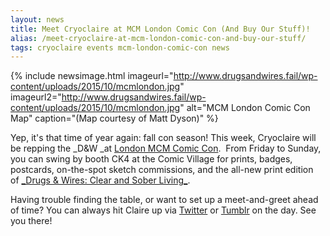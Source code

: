 ```yaml
---
layout: news
title: Meet Cryoclaire at MCM London Comic Con (And Buy Our Stuff)!
alias: /meet-cryoclaire-at-mcm-london-comic-con-and-buy-our-stuff/
tags: cryoclaire events mcm-london-comic-con news
---
```


{% include newsimage.html imageurl="http://www.drugsandwires.fail/wp-content/uploads/2015/10/mcmlondon.jpg" imageurl2="http://www.drugsandwires.fail/wp-content/uploads/2015/10/mcmlondon.jpg" alt="MCM London Comic Con Map" caption="(Map courtesy of Matt Dyson)" %}

Yep, it's that time of year again: fall con season! This week, Cryoclaire will be repping the _D&amp;W _at [London MCM Comic Con](http://www.mcmcomiccon.com/london/attractions/comic-village/).  From Friday to Sunday, you can swing by booth CK4 at the Comic Village for prints, badges, postcards, on-the-spot sketch commissions, and the all-new print edition of [\_Drugs &amp; Wires: Clear and Sober Living_](http://www.drugsandwires.fail/drugs-wires-issue-1-coming-to-print/).

Having trouble finding the table, or want to set up a meet-and-greet ahead of time? You can always hit Claire up via [Twitter](https://twitter.com/cryoclaire242) or [Tumblr](http://cryoclaire.tumblr.com/) on the day. See you there!
